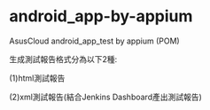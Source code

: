# android_app-by-appium
AsusCloud android_app_test by appium (POM)

生成測試報告格式分為以下2種:

(1)html測試報告

(2)xml測試報告(結合Jenkins  Dashboard產出測試報告)
